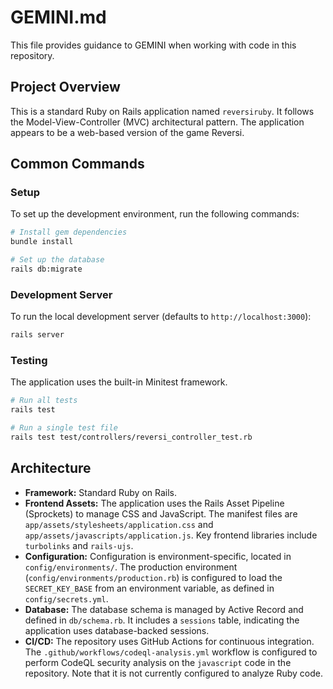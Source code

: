 # GEMINI.md

This file provides guidance to GEMINI when working with code in this repository.

## Project Overview

This is a standard Ruby on Rails application named `reversiruby`. It follows the Model-View-Controller (MVC) architectural pattern. The application appears to be a web-based version of the game Reversi.

## Common Commands

### Setup

To set up the development environment, run the following commands:

```bash
# Install gem dependencies
bundle install

# Set up the database
rails db:migrate
```

### Development Server

To run the local development server (defaults to `http://localhost:3000`):

```bash
rails server
```

### Testing

The application uses the built-in Minitest framework.

```bash
# Run all tests
rails test

# Run a single test file
rails test test/controllers/reversi_controller_test.rb
```

## Architecture

*   **Framework:** Standard Ruby on Rails.
*   **Frontend Assets:** The application uses the Rails Asset Pipeline (Sprockets) to manage CSS and JavaScript. The manifest files are `app/assets/stylesheets/application.css` and `app/assets/javascripts/application.js`. Key frontend libraries include `turbolinks` and `rails-ujs`.
*   **Configuration:** Configuration is environment-specific, located in `config/environments/`. The production environment (`config/environments/production.rb`) is configured to load the `SECRET_KEY_BASE` from an environment variable, as defined in `config/secrets.yml`.
*   **Database:** The database schema is managed by Active Record and defined in `db/schema.rb`. It includes a `sessions` table, indicating the application uses database-backed sessions.
*   **CI/CD:** The repository uses GitHub Actions for continuous integration. The `.github/workflows/codeql-analysis.yml` workflow is configured to perform CodeQL security analysis on the `javascript` code in the repository. Note that it is not currently configured to analyze Ruby code.